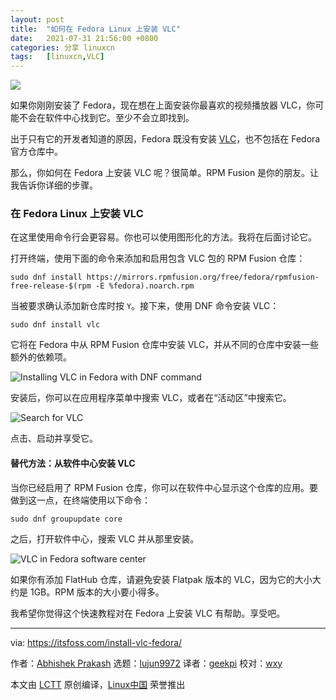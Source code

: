 ```yaml
---
layout: post
title:	"如何在 Fedora Linux 上安装 VLC"
date:	2021-07-31 21:56:00 +0800 
categories:	分享 linuxcn 
tags:	[linuxcn,VLC]
---
```



![](/Asserts/Images//attachment/album/202107/31/215634thkmiihq1limel4i.jpg)


如果你刚刚安装了 Fedora，现在想在上面安装你最喜欢的视频播放器 VLC，你可能不会在软件中心找到它。至少不会立即找到。


出于只有它的开发者知道的原因，Fedora 既没有安装 [VLC](https://www.videolan.org/)，也不包括在 Fedora 官方仓库中。


那么，你如何在 Fedora 上安装 VLC 呢？很简单。RPM Fusion 是你的朋友。让我告诉你详细的步骤。


### 在 Fedora Linux 上安装 VLC


在这里使用命令行会更容易。你也可以使用图形化的方法。我将在后面讨论它。


打开终端，使用下面的命令来添加和启用包含 VLC 包的 RPM Fusion 仓库：



```
sudo dnf install https://mirrors.rpmfusion.org/free/fedora/rpmfusion-free-release-$(rpm -E %fedora).noarch.rpm

```

当被要求确认添加新仓库时按 `Y`。接下来，使用 DNF 命令安装 VLC：



```
sudo dnf install vlc

```

它将在 Fedora 中从 RPM Fusion 仓库中安装 VLC，并从不同的仓库中安装一些额外的依赖项。


![Installing VLC in Fedora with DNF command](/Asserts/Images//attachment/album/202107/31/215815dz72qu7qnoi2uqoq.jpg)


安装后，你可以在应用程序菜单中搜索 VLC，或者在“活动区”中搜索它。


![Search for VLC](/Asserts/Images//attachment/album/202107/31/215643n74w8wrqwqdqnhwq.png)


点击、启动并享受它。


#### 替代方法：从软件中心安装 VLC


当你已经启用了 RPM Fusion 仓库，你可以在软件中心显示这个仓库的应用。要做到这一点，在终端使用以下命令：



```
sudo dnf groupupdate core

```

之后，打开软件中心，搜索 VLC 并从那里安装。


![VLC in Fedora software center](/Asserts/Images//attachment/album/202107/31/215828fs9geza9icsqidss.jpg)


如果你有添加 FlatHub 仓库，请避免安装 Flatpak 版本的 VLC，因为它的大小大约是 1GB。RPM 版本的大小要小得多。


我希望你觉得这个快速教程对在 Fedora 上安装 VLC 有帮助。享受吧。




---


via: <https://itsfoss.com/install-vlc-fedora/>


作者：[Abhishek Prakash](https://itsfoss.com/author/abhishek/) 选题：[lujun9972](https://github.com/lujun9972) 译者：[geekpi](https://github.com/geekpi) 校对：[wxy](https://github.com/wxy)


本文由 [LCTT](https://github.com/LCTT/TranslateProject) 原创编译，[Linux中国](https://linux.cn/) 荣誉推出
